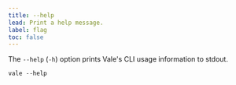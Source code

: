 ```yaml
---
title: --help
lead: Print a help message.
label: flag
toc: false
---
```


The `--help` (`-h`) option prints Vale's CLI usage information to stdout.

```shell
vale --help
```
